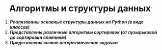 <h1 align=center>Алгоритмы и структуры данных</h1>

1. ***Реализованы основные структуры данных на Python (в виде классов)***
2. ***Представлены различные алгоритмы сортировок (от пузырьковой до сортировки слиянием)***
3. ***Представлены всякие алгоритмические задачки***
